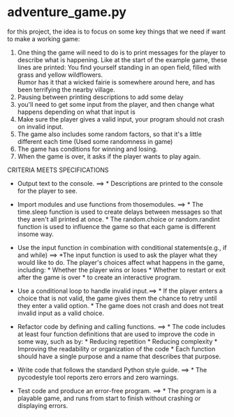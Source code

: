 # adventure_game.py
for this project, the idea is to focus on some key things that we need if want to make a working game:
1. One thing the game will need to do is to print messages for the player to describe what is happening. Like at the start of the example game, these lines are printed:
    You find yourself standing in an open field, filled with grass and yellow wildflowers.  
    Rumor has it that a wicked fairie is somewhere around here, and has been terrifying the nearby village.
2. Pausing between printing descriptions to add some delay
3. you'll need to get some input from the player, and then change what happens depending on what that input is
4. Make sure the player gives a valid input, your program should not crash on invalid input.
5. The game also includes some random factors, so that it's a little different each time (Used some randomness in game)
6. The game has conditions for winning and losing.
7. When the game is over, it asks if the player wants to play again.

CRITERIA                                                    MEETS SPECIFICATIONS
* Output text to the console.				==> 	  * Descriptions are printed to the console for the player to see.
* Import modules and use functions 
from thosemodules.                          ==>       * The time.sleep function is used to create delays between messages so that they aren't all printed at once.
												      * The random.choice or random.randint function is used to influence the game so that each game is different insome way.
* Use the input function in combination
with conditional statements(e.g., if and while) ==>   *The input function is used to ask the player what they would like to do.
															The player's choices affect what happens in the game, including:
																	* Whether the player wins or loses
																	* Whether to restart or exit after the game is over
																	* to create an interactive program.  
														 			
* Use a conditional loop to handle invalid input.==>  * If the player enters a choice that is not valid, the game gives them the chance to retry until they enter a valid option.
													  * The game does not crash and does not treat invalid input as a valid choice.
* Refactor code by defining and calling functions. ==> * The code includes at least four function definitions that are used to improve the code in some way, such as by:
																* Reducing repetition
																* Reducing complexity
																* Improving the readability or organization of the code
																* Each function should have a single purpose and a name that describes that purpose.

* Write code that follows the standard Python style guide. ==>  * The pycodestyle tool reports zero errors and zero warnings.
* Test code and produce an error-free program.            ==>   * The program is a playable game, and runs from start to finish without crashing or displaying errors.
